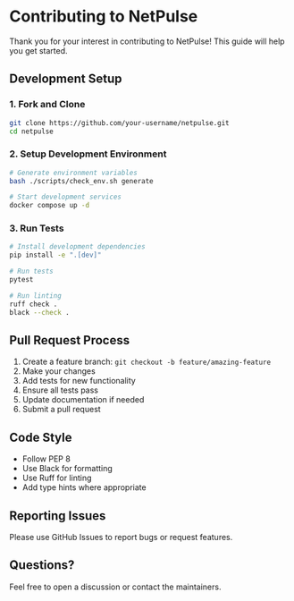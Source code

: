 # Contributing to NetPulse

Thank you for your interest in contributing to NetPulse! This guide will help you get started.

## Development Setup

### 1. Fork and Clone

```bash
git clone https://github.com/your-username/netpulse.git
cd netpulse
```

### 2. Setup Development Environment

```bash
# Generate environment variables
bash ./scripts/check_env.sh generate

# Start development services
docker compose up -d
```

### 3. Run Tests

```bash
# Install development dependencies
pip install -e ".[dev]"

# Run tests
pytest

# Run linting
ruff check .
black --check .
```

## Pull Request Process

1. Create a feature branch: `git checkout -b feature/amazing-feature`
2. Make your changes
3. Add tests for new functionality
4. Ensure all tests pass
5. Update documentation if needed
6. Submit a pull request

## Code Style

- Follow PEP 8
- Use Black for formatting
- Use Ruff for linting
- Add type hints where appropriate

## Reporting Issues

Please use GitHub Issues to report bugs or request features.

## Questions?

Feel free to open a discussion or contact the maintainers.

